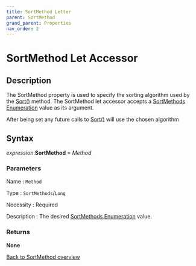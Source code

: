```yaml
---
title: SortMethod Letter
parent: SortMethod
grand_parent: Properties
nav_order: 2
---
```


# SortMethod Let Accessor

## Description

The SortMethod property is used to specify the sorting algorithm used by the [Sort()](https://senipah.github.io/VBA-Better-Array/api/methods/Sort.html) method. The SortMethod let accessor accepts a [SortMethods Enumeration](https://senipah.github.io/VBA-Better-Array/api/enumerations/SortMethods_Enumeration.html) value as its argument.

After being set any future calls to [Sort()](https://senipah.github.io/VBA-Better-Array/api/methods/Sort.html) will use the chosen algorithm

## Syntax

*expression*.**SortMethod** = *Method*

### Parameters

Name
: `Method`

Type
: `SortMethods`/`Long`

Necessity
: Required

Description
: The desired [SortMethods Enumeration](https://senipah.github.io/VBA-Better-Array/api/enumerations/SortMethods_Enumeration.html) value.


### Returns

**None**

[Back to SortMethod overview](https://senipah.github.io/VBA-Better-Array/api/properties/sort_method/SortMethod)
